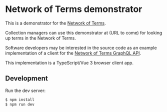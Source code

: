 # Network of Terms demonstrator

This is a demonstrator for the [Network of Terms](https://www.netwerkdigitaalerfgoed.nl/en/knowledge-services/usable-digital-heritage/network-of-terms/).

Collection managers can use this demonstrator at (URL to come) for looking up terms in the Network of Terms.

Software developers may be interested in the source code as an example implementation of a client for the 
[Network of Terms GraphQL API](https://github.com/netwerk-digitaal-erfgoed/network-of-terms-comunica). 

This implementation is a TypeScript/Vue 3 browser client app.

## Development

Run the dev server:

```bash 
$ npm install
$ npm run dev
```
